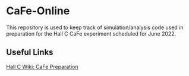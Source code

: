 # CaFe-Online
This repository is used to keep track of simulation/analysis code used in preparation for the Hall C CaFe experiment scheduled for June 2022. 

## Useful Links 
[Hall C Wiki: CaFe Preparation](https://hallcweb.jlab.org/wiki/index.php/CaFe_Preparation)